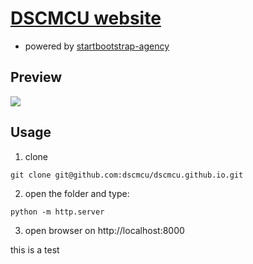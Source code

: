 # [DSCMCU website](https://dscmcu.github.io/)
* powered by [startbootstrap-agency](https://github.com/BlackrockDigital/startbootstrap-agency)
## Preview
![](https://i.imgur.com/WY1xMM8.png)

## Usage
1. clone
```
git clone git@github.com:dscmcu/dscmcu.github.io.git
```
2. open the folder and type:
```
python -m http.server
```
3. open browser on http://localhost:8000

this is a test